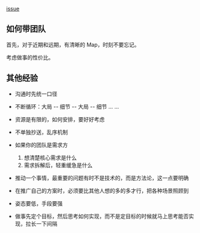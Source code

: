 [issue](https://github.com/hoperyy/blog/issues/41)

## 如何带团队

首先，对于近期和远期，有清晰的 Map，时刻不要忘记。

考虑做事的性价比。

## 其他经验

+  沟通时先统一口径
+  不断循环：大局 -- 细节 -- 大局 -- 细节 ... ...
+  资源是有限的，如何安排，要好好考虑
+  不单独抄送，乱序机制
+  如果你的团队是需求方

    1. 想清楚核心需求是什么
    2. 需求拆解后，轻重缓急是什么

+  推动一个事情，最重要的问题有时不是技术的，而是方法论，这一点要明确

+  在推广自己的方案时，必须要比其他人想的多的多才行，把各种场景照顾到

+  姿态要低，手段要强

+  做事先定个目标，然后思考如何实现，而不是定目标的时候就马上思考能否实现，拉长一下间隔